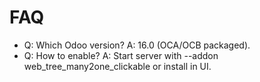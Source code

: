 # FAQ

- Q: Which Odoo version? A: 16.0 (OCA/OCB packaged).
- Q: How to enable? A: Start server with --addon web_tree_many2one_clickable or install in UI.
